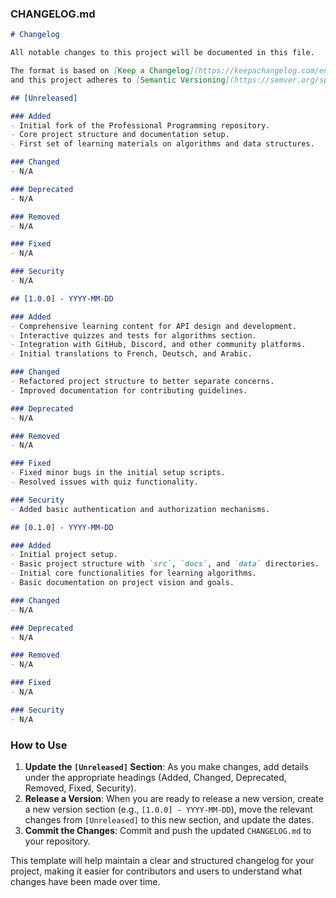 ### CHANGELOG.md

```markdown
# Changelog

All notable changes to this project will be documented in this file.

The format is based on [Keep a Changelog](https://keepachangelog.com/en/1.0.0/),
and this project adheres to [Semantic Versioning](https://semver.org/spec/v2.0.0.html).

## [Unreleased]

### Added
- Initial fork of the Professional Programming repository.
- Core project structure and documentation setup.
- First set of learning materials on algorithms and data structures.

### Changed
- N/A

### Deprecated
- N/A

### Removed
- N/A

### Fixed
- N/A

### Security
- N/A

## [1.0.0] - YYYY-MM-DD

### Added
- Comprehensive learning content for API design and development.
- Interactive quizzes and tests for algorithms section.
- Integration with GitHub, Discord, and other community platforms.
- Initial translations to French, Deutsch, and Arabic.

### Changed
- Refactored project structure to better separate concerns.
- Improved documentation for contributing guidelines.

### Deprecated
- N/A

### Removed
- N/A

### Fixed
- Fixed minor bugs in the initial setup scripts.
- Resolved issues with quiz functionality.

### Security
- Added basic authentication and authorization mechanisms.

## [0.1.0] - YYYY-MM-DD

### Added
- Initial project setup.
- Basic project structure with `src`, `docs`, and `data` directories.
- Initial core functionalities for learning algorithms.
- Basic documentation on project vision and goals.

### Changed
- N/A

### Deprecated
- N/A

### Removed
- N/A

### Fixed
- N/A

### Security
- N/A
```

### How to Use

1. **Update the `[Unreleased]` Section**: As you make changes, add details under the appropriate headings (Added, Changed, Deprecated, Removed, Fixed, Security).
2. **Release a Version**: When you are ready to release a new version, create a new version section (e.g., `[1.0.0] - YYYY-MM-DD`), move the relevant changes from `[Unreleased]` to this new section, and update the dates.
3. **Commit the Changes**: Commit and push the updated `CHANGELOG.md` to your repository.

This template will help maintain a clear and structured changelog for your project, making it easier for contributors and users to understand what changes have been made over time.